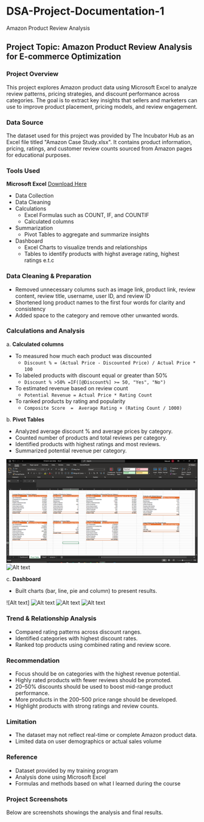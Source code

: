 # DSA-Project-Documentation-1
Amazon Product Review Analysis

## Project Topic: Amazon Product Review Analysis for E-commerce Optimization

### Project Overview
This project explores Amazon product data using Microsoft Excel to analyze review patterns, pricing strategies, and discount performance across categories. The goal is to extract key insights that sellers and marketers can use to improve product placement, pricing models, and review engagement.

### Data Source
The dataset used for this project was provided by The Incubator Hub as an Excel file titled "Amazon Case Study.xlsx". It contains product information, pricing, ratings, and customer review counts sourced from Amazon pages for educational purposes.

### Tools Used
**Microsoft Excel** [Download Here](https://github.com/Debbierise001/DSA-Project-Documentation-1/blob/main/Amazon%20Case%20Study.xlsx)
- Data Collection
- Data Cleaning
- Calculations
  - Excel Formulas such as COUNT, IF, and COUNTIF
  - Calculated columns
- Summarization
  - Pivot Tables to aggregate and summarize insights
- Dashboard
  - Excel Charts to visualize trends and relationships
  - Tables to identify products with highst average rating, highest ratings e.t.c

### Data Cleaning & Preparation
- Removed unnecessary columns such as image link, product link, review content, review title, username, user ID, and review ID
- Shortened long product names to the first four words for clarity and consistency
- Added space to the category and remove other unwanted words.

### Calculations and Analysis
a. **Calculated columns**
- To measured how much each product was discounted
  - ```Discount % = (Actual Price - Discounted Price) / Actual Price * 100```
- To labeled products with discount equal or greater than 50%
  - ```Discount % >50% =IF([@Discount%] >= 50, "Yes", "No")```
- To estimated revenue based on review count
  - ```Potential Revenue = Actual Price * Rating Count```
- To ranked products by rating and popularity
  - ```Composite Score  =  Average Rating + (Rating Count / 1000)```

b. **Pivot Tables**
- Analyzed average discount % and average prices by category.
- Counted number of products and total reviews per category.
- Identified products with highest ratings and most reviews.
- Summarized potential revenue per category.

![Alt text](https://github.com/Debbierise001/DSA-Project-Documentation-1/blob/main/Pivot%20Table_023922.PNG)
![Alt text]()

c. **Dashboard**
- Built charts (bar, line, pie and column) to present results.

![Alt text]
![Alt text]()
![Alt text]()
![Alt text]()
### Trend & Relationship Analysis
- Compared rating patterns across discount ranges.
- Identified categories with highest discount rates.
- Ranked top products using combined rating and review score.

### Recommendation 
 - Focus should be on categories with the highest revenue potential.
 - Highly rated products with fewer reviews should be promoted.
 - 20–50% discounts should be used to boost mid-range product performance.
 - More products in the 200–500 price range should be developed.
 - Highlight products with strong ratings and review counts.
   
### Limitation 
- The dataset may not reflect real-time or complete Amazon product data.
- Limited data on user demographics or actual sales volume

### Reference 
- Dataset provided by my training program
- Analysis done using Microsoft Excel
- Formulas and methods based on what I learned during the course

### Project Screenshots
Below are screenshots showings the analysis and final results.
